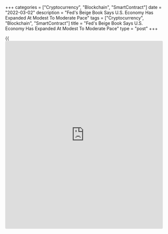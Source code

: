 +++
categories = ["Cryptocurrency", "Blockchain", "SmartContract"]
date = "2022-03-02"
description = "Fed's Beige Book Says U.S. Economy Has Expanded At Modest To Moderate Pace"
tags = ["Cryptocurrency", "Blockchain", "SmartContract"]
title = "Fed's Beige Book Says U.S. Economy Has Expanded At Modest To Moderate Pace"
type = "post"
+++

{{<iframe id="large-banner" src="https://www.bounty.group/#slide=5.0" width="100%" height="600" scrolling="no" style="border: 0px solid rgb(216, 221, 230); border-radius: 3px;">}}

Economic activity in the U.S. has expanded at a modest to moderate pace
since mid-January, according to the Federal Reserve's Beige Book.

The Beige Book, a compilation of anecdotal evidence on economic
conditions in each of the twelve Fed districts, noted that many
districts reported that the surge in Covid-19 cases temporarily
disrupted [business][1] activity as firms faced heighted absenteeism.

The spike in Covid-19 cases was also blamed for a temporary weakening in
demand in the hospitality sector in some districts, while severe winter
weather was also cited as disrupting activity.

The Fed noted consumer spending was subsequently generally weaker than
in the prior report, which was released in early January.

While the Beige Book said manufacturing activity continued to grow at a
modest pace, all districts noted that supply chain issues and low
inventories continued to restrain growth, particularly in the
construction sector.

The report also said employment increased at a modest to moderate pace,
although widespread strong demand for workers remained hampered by
equally widespread reports of worker scarcity.

With regard to inflation, the Beige Book said prices charged to
customers increased at a robust pace across the nation, with a few
districts reporting an acceleration in the pace of price growth.

Rising input costs were cited as a primary contributing factor across a
broad swath of industries, the Fed said. Labor cost increases and
ongoing materials shortages also contributed to higher input prices.

The release of the Beige Book comes two weeks before the Fed's next
monetary [policy](https://www.fintechee.com/policy/) meeting on March 15-16, when the central bank is widely
expected to raise interest rates.

For comments and feedback [contact](https://www.playgroundfx.com/contact/): editorial@rtt[news](https://www.letsplayfx.com/blog/forex-news-website/).com

[Economic News][2]

 **What parts of the world are seeing the best (and worst) economic
performances lately? Click[here][3] to check out our [Econ Scorecard][3]
and find out! See up-to-the-moment [ranking](https://www.playgroundfx.com/blog/crypto-exchange-ranking/)s for the best and worst
performers in [GDP][3], [unemployment rate][4], [inflation][5] and much
more.**

   1. www.rtt[news](https://www.letsplayfx.com/blog/forex-news-website/).com/Content/Business.aspx
   2. www.rtt[news](https://www.letsplayfx.com/blog/forex-news-website/).com/Content/EconomicNews.aspx
   3. www.rtt[news](https://www.letsplayfx.com/blog/forex-news-website/).com/economic-scorecard/world-rank/GDP/highest-performance.aspx
   4. www.rtt[news](https://www.letsplayfx.com/blog/forex-news-website/).com/economic-scorecard/world-rank/unemployment-rate/lowest-performance.aspx
   5. www.rtt[news](https://www.letsplayfx.com/blog/forex-news-website/).com/economic-scorecard/world-rank/CPI/highest-performance.aspx